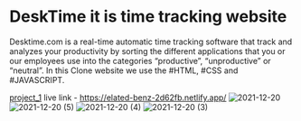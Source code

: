 
# DeskTime it is time tracking website
Desktime.com is a real-time automatic time tracking software that track and analyzes your productivity by sorting the different applications that you or our employees use into the categories “productive”, “unproductive” or “neutral”.
In this Clone website we use the #HTML, #CSS and #JAVASCRIPT.

[project_1](https://user-images.githubusercontent.com/75352182/146014240-be865d09-6afb-41f1-8fdc-0038d981ba68.png)
live link - https://elated-benz-2d62fb.netlify.app/
![2021-12-20](https://user-images.githubusercontent.com/75352182/146777477-4d456897-0aa8-4136-8813-6f89ea9b3678.png)
![2021-12-20 (5)](https://user-images.githubusercontent.com/75352182/146777512-0a84113c-b129-45d4-b759-5caffa106f7b.png)
![2021-12-20 (4)](https://user-images.githubusercontent.com/75352182/146777573-e8e8b092-1cf0-4635-a097-ab46a796f3e7.png)
![2021-12-20 (3)](https://user-images.githubusercontent.com/75352182/146777618-b0dbc896-c544-4f6b-920a-f43e0e93e322.png)
